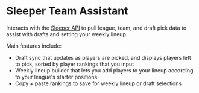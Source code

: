 # Sleeper Team Assistant

Interacts with the [Sleeper API](https://docs.sleeper.com/) to pull league, team, and draft pick data to assist with drafts and setting your weekly lineup.

Main features include:
- Draft sync that updates as players are picked, and displays players left to pick, sorted by player rankings that you input
- Weekly lineup builder that lets you add players to your lineup according to your league's starter positions
- Copy + paste rankings to save for weekly lineup or draft selections





